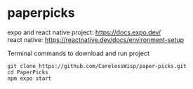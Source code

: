 # paperpicks
expo and react native project: https://docs.expo.dev/ \
react native: https://reactnative.dev/docs/environment-setup


Terminal commands to download and run project
```
git clone https://github.com/CarelessWisp/paper-picks.git
cd PaperPicks
npm expo start
```

